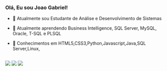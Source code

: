 ### Olá, Eu sou Joao Gabriel!

- 🔭 Atualmente sou Estudante de Análise e Desenvolvimento de Sistemas
- 🌱 Atualmente aprendendo Business Intelligence, SQL Server, MySQL, Oracle, T-SQL e PLSQL
- 🎇 Conhecimentos em HTML5,CSS3,Python,Javascript,Java,SQL Server,Linux,
  
  ##
  
<div> 
  <a href="https://www.instagram.com/_joaoalves_/" target="_blank"><img src="https://img.shields.io/badge/-Instagram-%23E4405F?style=for-the-badge&logo=instagram&logoColor=white" target="_blank"></a>
  <a href = "mailto:joaog.silalves@gmail.com"><img src="https://img.shields.io/badge/Gmail-D14836?style=for-the-badge&logo=gmail&logoColor=white" target="_blank"></a>
  <a href="" target="_blank"><img src="https://img.shields.io/badge/-LinkedIn-%230077B5?style=for-the-badge&logo=linkedin&logoColor=white" target="_blank"></a> 
 
</div>
